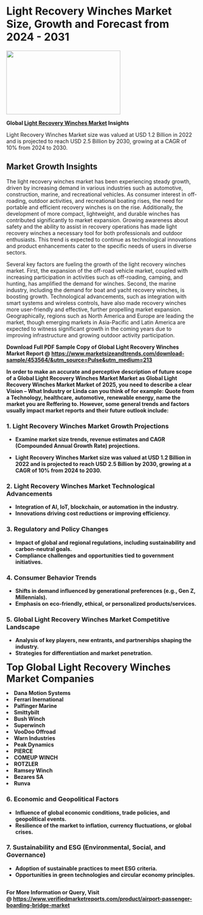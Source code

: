 <H1>Light Recovery Winches Market Size, Growth and Forecast from 2024 - 2031</H1><img class="aligncenter size-medium wp-image-584254" src="https://thirdeyenews.in/wp-content/uploads/2024/09/Global-Market-Research-300x168.jpeg" alt="" width="300" height="168" /><p><strong>Global&nbsp;<a href="https://www.marketsizeandtrends.com/download-sample/453564/&amp;utm_source=Pulse&amp;utm_medium=213">Light Recovery Winches Market</a> Insights</strong></p><p>Light Recovery Winches Market size was valued at USD 1.2 Billion in 2022 and is projected to reach USD 2.5 Billion by 2030, growing at a CAGR of 10% from 2024 to 2030.</p><p><h2>Market Growth Insights</h2> <p>The light recovery winches market has been experiencing steady growth, driven by increasing demand in various industries such as automotive, construction, marine, and recreational vehicles. As consumer interest in off-roading, outdoor activities, and recreational boating rises, the need for portable and efficient recovery winches is on the rise. Additionally, the development of more compact, lightweight, and durable winches has contributed significantly to market expansion. Growing awareness about safety and the ability to assist in recovery operations has made light recovery winches a necessary tool for both professionals and outdoor enthusiasts. This trend is expected to continue as technological innovations and product enhancements cater to the specific needs of users in diverse sectors.</p> <p><strong></strong></p> <p>Several key factors are fueling the growth of the light recovery winches market. First, the expansion of the off-road vehicle market, coupled with increasing participation in activities such as off-roading, camping, and hunting, has amplified the demand for winches. Second, the marine industry, including the demand for boat and yacht recovery winches, is boosting growth. Technological advancements, such as integration with smart systems and wireless controls, have also made recovery winches more user-friendly and effective, further propelling market expansion. Geographically, regions such as North America and Europe are leading the market, though emerging markets in Asia-Pacific and Latin America are expected to witness significant growth in the coming years due to improving infrastructure and growing outdoor activity participation.</p> <p><strong></p><p><span class=""><strong>Download Full PDF Sample Copy of Global Light Recovery Winches Market Report</strong> @ <a href="https://www.marketsizeandtrends.com/download-sample/453564/&amp;utm_source=Pulse&amp;utm_medium=213" target="_blank">https://www.marketsizeandtrends.com/download-sample/453564/&amp;utm_source=Pulse&amp;utm_medium=213</a></span></p><p>In order to make an accurate and perceptive description of future scope of a Global&nbsp;Light Recovery Winches Market Market as Global&nbsp;Light Recovery Winches Market Market of 2025, you need to describe a clear Vision &ndash; What Industry or Linda can you think of for example: Quote from a Technology, healthcare, automotive, renewable energy, name the market you are Reffering to. However, some general trends and factors usually impact market reports and their future outlook include:</p><h3>1.&nbsp;<strong>Light Recovery Winches Market Growth Projections</strong></h3><ul><li>Examine market size trends, revenue estimates and CAGR (Compounded Annual Growth Rate) projections.</li><li><p>Light Recovery Winches Market size was valued at USD 1.2 Billion in 2022 and is projected to reach USD 2.5 Billion by 2030, growing at a CAGR of 10% from 2024 to 2030.</p></li></ul><h3>2.&nbsp;<strong>Light Recovery Winches Market Technological Advancements</strong></h3><ul><li>Integration of AI, IoT, blockchain, or automation in the industry.</li><li>Innovations driving cost reductions or improving efficiency.</li></ul><h3>3.&nbsp;<strong>Regulatory and Policy Changes</strong></h3><ul><li>Impact of global and regional regulations, including sustainability and carbon-neutral goals.</li><li>Compliance challenges and opportunities tied to government initiatives.</li></ul><h3>4.&nbsp;<strong>Consumer Behavior Trends</strong></h3><ul><li>Shifts in demand influenced by generational preferences (e.g., Gen Z, Millennials).</li><li>Emphasis on eco-friendly, ethical, or personalized products/services.</li></ul><h3>5.&nbsp;<strong>Global Light Recovery Winches Market Competitive Landscape</strong></h3><ul><li>Analysis of key players, new entrants, and partnerships shaping the industry.</li><li>Strategies for differentiation and market penetration.</li></ul><p data-pm-slice="1 1 []"><span style="color: inherit; font-family: inherit; font-size: 25px;">Top Global Light Recovery Winches Market Companies</span></p><div class="" data-test-id=""><p><li>Dana Motion Systems</li><li> Ferrari Inernational</li><li> Palfinger Marine</li><li> Smittybilt</li><li> Bush Winch</li><li> Superwinch</li><li> VooDoo Offroad</li><li> Warn Industries</li><li> Peak Dynamics</li><li> PIERCE</li><li> COMEUP WINCH</li><li> ROTZLER</li><li> Ramsey Winch</li><li> Bezares SA</li><li> Runva</li></p></div><h3>6.&nbsp;<strong>Economic and Geopolitical Factors</strong></h3><ul><li>Influence of global economic conditions, trade policies, and geopolitical events.</li><li>Resilience of the market to inflation, currency fluctuations, or global crises.</li></ul><h3>7.&nbsp;<strong>Sustainability and ESG (Environmental, Social, and Governance)</strong></h3><ul><li>Adoption of sustainable practices to meet ESG criteria.</li><li>Opportunities in green technologies and circular economy principles.</li></ul><h2><strong style="font-size: 14px;">For More Information or Query, Visit @&nbsp;</strong><a style="background-color: #ffffff; font-size: 14px;" href="https://www.marketsizeandtrends.com/report/light-recovery-winches-market/" target="_blank">https://www.verifiedmarketreports.com/product/airport-passenger-boarding-bridge-market</a></h2>
